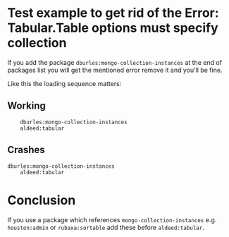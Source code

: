 # Test example to get rid of the Error: Tabular.Table options must specify collection

If you add the package `dburles:mongo-collection-instances` at the end of packages list you will get the mentioned error remove it and you'll be fine.

Like this the loading sequence matters:

## Working

		dburles:mongo-collection-instances
		aldeed:tabular

## Crashes

  	dburles:mongo-collection-instances
		aldeed:tabular

# Conclusion

If you use a package which references `mongo-collection-instances` e.g. `houston:admin` or `rubaxa:sortable` add these before `aldeed:tabular`.
